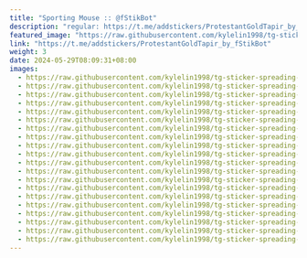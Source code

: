 ```yaml
---
title: "Sporting Mouse :: @fStikBot"
description: "regular: https://t.me/addstickers/ProtestantGoldTapir_by_fStikBot"
featured_image: "https://raw.githubusercontent.com/kylelin1998/tg-sticker-spreading-worldwide-images/main/img/791733be-9ff3-4788-aeab-5bdfe15e7f37.jpg"
link: "https://t.me/addstickers/ProtestantGoldTapir_by_fStikBot"
weight: 3
date: 2024-05-29T08:09:31+08:00
images:
  - https://raw.githubusercontent.com/kylelin1998/tg-sticker-spreading-worldwide-images/main/img/791733be-9ff3-4788-aeab-5bdfe15e7f37.jpg
  - https://raw.githubusercontent.com/kylelin1998/tg-sticker-spreading-worldwide-images/main/img/9393c12a-e99a-4ece-b8e1-c69e85aac4a2.jpg
  - https://raw.githubusercontent.com/kylelin1998/tg-sticker-spreading-worldwide-images/main/img/d7eeb10f-e796-4925-82c1-7e1b73f82804.jpg
  - https://raw.githubusercontent.com/kylelin1998/tg-sticker-spreading-worldwide-images/main/img/62777835-26b8-4448-aba8-a2b076eee858.jpg
  - https://raw.githubusercontent.com/kylelin1998/tg-sticker-spreading-worldwide-images/main/img/1000ecff-dcc4-441e-b977-c596103d2a20.jpg
  - https://raw.githubusercontent.com/kylelin1998/tg-sticker-spreading-worldwide-images/main/img/8f0962c3-5009-4702-ab11-81b9c24b0930.jpg
  - https://raw.githubusercontent.com/kylelin1998/tg-sticker-spreading-worldwide-images/main/img/37bc45dc-c57c-4839-afb0-352b3345048c.jpg
  - https://raw.githubusercontent.com/kylelin1998/tg-sticker-spreading-worldwide-images/main/img/2e268c38-f675-47d6-a184-60a0a923f3b9.jpg
  - https://raw.githubusercontent.com/kylelin1998/tg-sticker-spreading-worldwide-images/main/img/a0ed138c-4d9f-4184-8bc0-50a6ace04b7f.jpg
  - https://raw.githubusercontent.com/kylelin1998/tg-sticker-spreading-worldwide-images/main/img/ae30b760-4d52-40f8-b46e-7534f82bcf57.jpg
  - https://raw.githubusercontent.com/kylelin1998/tg-sticker-spreading-worldwide-images/main/img/991f082b-2198-4f8e-a6bc-33b1b78a7048.jpg
  - https://raw.githubusercontent.com/kylelin1998/tg-sticker-spreading-worldwide-images/main/img/503c425e-e09a-4e2b-a447-8598c2cf4c47.jpg
  - https://raw.githubusercontent.com/kylelin1998/tg-sticker-spreading-worldwide-images/main/img/4fb9e103-4802-4237-bef8-fed779ddaef9.jpg
  - https://raw.githubusercontent.com/kylelin1998/tg-sticker-spreading-worldwide-images/main/img/1fac67c3-f004-4fb5-bb4e-4fea6591532d.jpg
  - https://raw.githubusercontent.com/kylelin1998/tg-sticker-spreading-worldwide-images/main/img/ebb05dec-2736-4580-96f0-614975e72969.jpg
  - https://raw.githubusercontent.com/kylelin1998/tg-sticker-spreading-worldwide-images/main/img/9d86fbf9-3066-4118-8c31-3fce43f1742b.jpg
  - https://raw.githubusercontent.com/kylelin1998/tg-sticker-spreading-worldwide-images/main/img/209b57bd-0de5-4823-9ede-4484da588d30.jpg
  - https://raw.githubusercontent.com/kylelin1998/tg-sticker-spreading-worldwide-images/main/img/7e229b78-3a57-47ed-8ccc-ec05750c78d0.jpg
  - https://raw.githubusercontent.com/kylelin1998/tg-sticker-spreading-worldwide-images/main/img/f17c1464-490d-4420-a35f-d0eb050adf67.jpg
  - https://raw.githubusercontent.com/kylelin1998/tg-sticker-spreading-worldwide-images/main/img/cb1d2975-16b9-48d5-8818-cc9304b65c12.jpg
---
```

